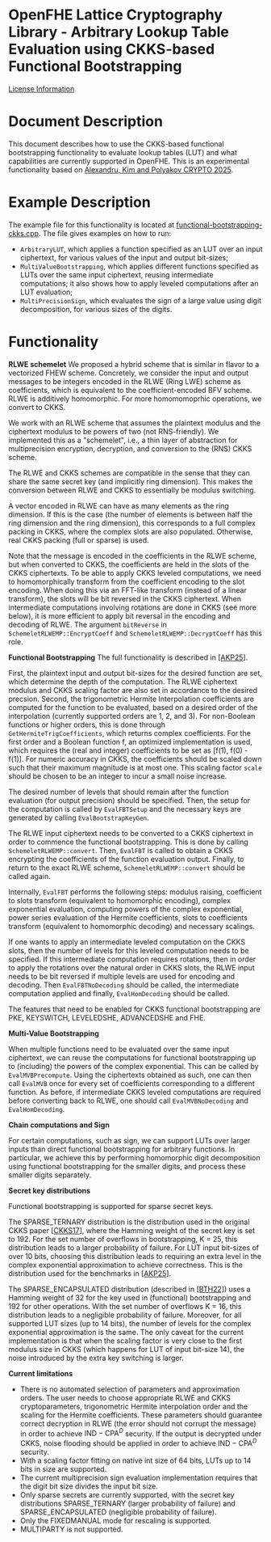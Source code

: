 OpenFHE Lattice Cryptography Library - Arbitrary Lookup Table Evaluation using CKKS-based Functional Bootstrapping
==================================================================================================================

[License Information](License.md)

Document Description
====================
This document describes how to use the CKKS-based functional bootstrapping functionality to evaluate lookup tables (LUT) and
what capabilities are currently supported in OpenFHE. This is an experimental functionality based on
[Alexandru, Kim and Polyakov CRYPTO 2025](https://eprint.iacr.org/2024/1623.pdf).

Example Description
====================

The example file for this functionality is located at [functional-bootstrapping-ckks.cpp](functional-bootstrapping-ckks.cpp). The file gives
examples on how to run:
- `ArbitraryLUT`, which applies a function specified as an LUT over an input ciphertext, for various values of the input and output bit-sizes;
- `MultiValueBootstrapping`, which applies different functions specified as LUTs over the same input ciphertext, reusing intermediate
computations; it also shows how to apply leveled computations after an LUT evaluation;
- `MultiPrecisionSign`, which evaluates the sign of a large value using digit decomposition, for various sizes of the digits.


Functionality
=============

**RLWE schemelet**
We proposed a hybrid scheme that is similar in flavor to a vectorized FHEW scheme. Concretely, we consider the input and output
messages to be integers encoded in the RLWE (Ring LWE) scheme as coefficients, which is equivalent to the coefficient-encoded BFV scheme.
RLWE is additively homomorphic. For more homomomoprhic operations, we convert to CKKS.

We work with an RLWE scheme that assumes the plaintext modulus and the ciphertext modulus to be powers of two (not RNS-friendly). We
implemented this as a "schemelet", i.e., a thin layer of abstraction for multiprecision encryption, decryption, and conversion to the
(RNS) CKKS scheme.

The RLWE and CKKS schemes are compatible in the sense that they can share the same secret key (and implicitly ring dimension). This
makes the conversion between RLWE and CKKS to essentially be modulus switching.

A vector encoded in RLWE can have as many elements as the ring dimension. If this is the case (the number of elements is between half
the ring dimension and the ring dimension), this corresponds to a full complex packing in CKKS, where the complex slots are also
populated. Otherwise, real CKKS packing (full or sparse) is used.

Note that the message is encoded in the coefficients in the RLWE scheme, but when converted to CKKS, the coefficients are held in
the slots of the CKKS ciphertexts. To be able to apply CKKS leveled computations, we need to homomorphically transform from
the coefficient encoding to the slot encoding. When doing this via an FFT-like transform (instead of a linear transform), the
slots will be bit reversed in the CKKS ciphertext. When intermediate computations involving rotations are done in CKKS (see more
below), it is more efficient to apply bit reversal in the encoding and decoding of RLWE. The argument `bitReverse` in
`SchemeletRLWEMP::EncryptCoeff` and `SchemeletRLWEMP::DecryptCoeff` has this role.

**Functional Bootstrapping**
The full functionality is described in [[AKP25]](https://eprint.iacr.org/2024/1623.pdf).

First, the plaintext input and output bit-sizes for the desired function are set, which determine the depth of the computation. The
RLWE ciphertext modulus and CKKS scaling factor are also set in accordance to the desired precsion. Second, the trigonometric Hermite
Interpolation coefficients are computed for the function to be evaluated, based on a desired order of the interpolation (currently
supported orders are 1, 2, and 3). For non-Boolean functions or higher orders, this is done through `GetHermiteTrigCoefficients`, which
returns complex coefficients. For the first order and a Boolean function f, an optimized implementation is used, which requires the
(real and integer) coefficients to be set as [f(1), f(0) - f(1)]. For numeric accuracy in CKKS, the coefficients should be scaled
down such that their maximum magnitude is at most one. This scaling factor `scale` should be chosen to be an integer to incur a
small noise increase.

The desired number of levels that should remain after the function evaluation (for output precision) should be specified. Then, the
setup for the computation is called by `EvalFBTSetup` and the necessary keys are generated by calling `EvalBootstrapKeyGen`.

The RLWE input ciphertext needs to be converted to a CKKS ciphertext in order to commence the functional bootstrapping. This is done
by calling `SchemeletRLWEMP::convert`. Then, `EvalFBT` is called to obtain a CKKS encrypting the coefficients of the function
evaluation output. Finally, to return to the exact RLWE scheme, `SchemeletRLWEMP::convert` should be called again.

Internally, `EvalFBT` performs the following steps: modulus raising, coefficient to slots transform (equivalent to homomorphic
encoding), complex exponential evaluation, computing powers of the complex exponential, power series evaluation of the
Hermite coefficients, slots to coefficients transform (equivalent to homomorphic decoding) and necessary scalings.

If one wants to apply an intermediate leveled computation on the CKKS slots, then the number of levels for this leveled computation
needs to be specified. If this intermediate computation requires rotations, then in order to apply the rotations over the natural
order in CKKS slots, the RLWE input needs to be bit reversed if multiple levels are used for encoding and decoding. Then
`EvalFBTNoDecoding` should be called, the intermediate computation applied and finally, `EvalHomDecoding` should be called.

The features that need to be enabled for CKKS functional bootstrapping are PKE, KEYSWITCH, LEVELEDSHE, ADVANCEDSHE and FHE.

**Multi-Value Bootstrapping**

When multiple functions need to be evaluated over the same input ciphertext, we can reuse the computations for functional
bootstrapping up to (including) the powers of the complex exponential. This can be called by `EvalMVBPrecompute`. Using the
ciphertexts obtained as such, one can then call `EvalMVB` once for every set of coefficients corresponding to a different
function. As before, if intermediate CKKS leveled computations are required before converting back to RLWE, one
should call `EvalMVBNoDecoding` and `EvalHomDecoding`.

**Chain computations and Sign**

For certain computations, such as sign, we can support LUTs over larger inputs than direct functional bootstrapping for arbitrary
functions. In particular, we achieve this by performing homomorphic digit decomposition using functional bootstrapping for the
smaller digits, and process these smaller digits separately.

**Secret key distributions**

Functional bootstrapping is supported for sparse secret keys.

The SPARSE_TERNARY distribution is the distribution used in the original CKKS paper [[CKKS17](https://eprint.iacr.org/2016/421.pdf)],
where the Hamming weight of the secret key is set to 192. For the set number of overflows in bootstrapping, K = 25, this
distribution leads to a larger probability of failure. For LUT input bit-sizes of over 10 bits, choosing this distribution leads
to requiring an extra level in the complex exponential approximation to achieve correctness. This is the distribution used for
the benchmarks in [[AKP25]](https://eprint.iacr.org/2024/1623.pdf).

The SPARSE_ENCAPSULATED distribution (described in [[BTH22]](https://eprint.iacr.org/2022/024.pdf)) uses a Hamming weight of 32
for the key used in (functional) bootstrapping and 192 for other operations. With the set number of overflows K = 16, this
distribution leads to a negligible probability of failure. Moreover, for all supported LUT sizes (up to 14 bits), the number of
levels for the complex exponential approximation is the same. The only caveat for the current implementation is that when the
scaling factor is very close to the first modulus size in CKKS (which happens for LUT of input bit-size 14), the noise introduced
by the extra key switching is larger.

**Current limitations**
- There is no automated selection of parameters and approximation orders. The user needs to choose appropriate RLWE and CKKS
cryptoparameters, trigonometric Hermite interpolation order and the scaling for the Hermite coefficients. These parameters
should guarantee correct decryption in RLWE (the error should not corrupt the message) in order to achieve
$\textsf{IND}-\textsf{CPA}^{D}$ security.
If the output is decrypted under CKKS, noise flooding should be applied in order to achieve $\textsf{IND}-\textsf{CPA}^{D}$
security.
- With a scaling factor fitting on native int size of 64 bits, LUTs up to 14 bits in size are supported.
- The current multiprecision sign evaluation implementation requires that the digit bit size divides the input bit size.
- Only sparse secrets are currently supported, with the secret key distributions SPARSE_TERNARY (larger probability of
failure) and SPARSE_ENCAPSULATED (negligible probability of failure).
- Only the FIXEDMANUAL mode for rescaling is supported.
- MULTIPARTY is not supported.
